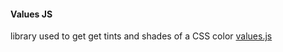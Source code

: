#### Values JS
library used to get get tints and shades of a CSS color 
[values.js](https://github.com/noeldelgado/values.js)
